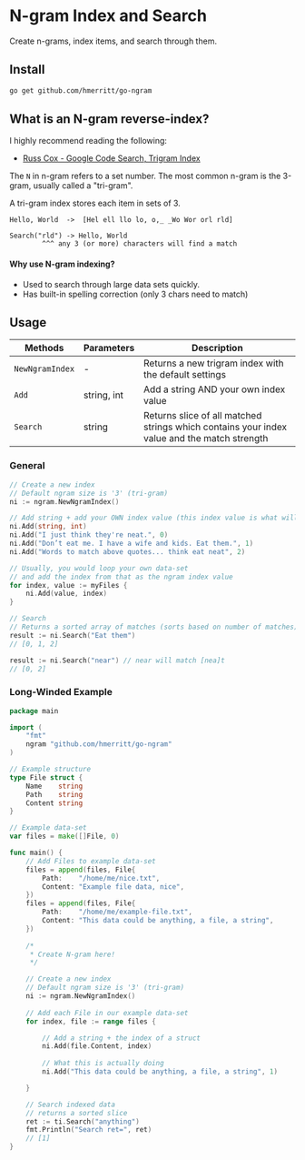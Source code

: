 # N-gram Index and Search
Create n-grams, index items, and search through them.


## Install
```bash
go get github.com/hmerritt/go-ngram
```


## What is an N-gram reverse-index?
I highly recommend reading the following:
- [Russ Cox - Google Code Search, Trigram Index](https://swtch.com/~rsc/regexp/regexp4.html)

The `N` in n-gram refers to a set number. The most common n-gram is the 3-gram, usually called a "tri-gram".

A tri-gram index stores each item in sets of 3.

```
Hello, World  ->  [Hel ell llo lo, o,_ _Wo Wor orl rld]

Search("rld") -> Hello, World
        ^^^ any 3 (or more) characters will find a match
```

#### Why use N-gram indexing?
- Used to search through large data sets quickly.
- Has built-in spelling correction (only 3 chars need to match)


## Usage

| Methods         | Parameters  | Description                                                                                 |
| ------------- | ---------- | ------------------------------------------------------------------------------- |
| `NewNgramIndex` | -           | Returns a new trigram index with the default settings                                       |
| `Add`           | string, int | Add a string AND your own index value                                                       |
| `Search`        | string      | Returns slice of all matched strings which contains your index value and the match strength | 

### General
```go
// Create a new index
// Default ngram size is '3' (tri-gram)
ni := ngram.NewNgramIndex()

// Add string + add your OWN index value (this index value is what will be returned when a search matches)
ni.Add(string, int)
ni.Add("I just think they're neat.", 0)
ni.Add("Don’t eat me. I have a wife and kids. Eat them.", 1)
ni.Add("Words to match above quotes... think eat neat", 2)

// Usually, you would loop your own data-set 
// and add the index from that as the ngram index value
for index, value := myFiles {
	ni.Add(value, index)
}

// Search
// Returns a sorted array of matches (sorts based on number of matches)
result := ni.Search("Eat them")
// [0, 1, 2]

result := ni.Search("near") // near will match [nea]t
// [0, 2]
```

### Long-Winded Example
```go
package main

import (
	"fmt"
	ngram "github.com/hmerritt/go-ngram"
)

// Example structure
type File struct {
	Name    string
	Path    string
	Content string
}

// Example data-set
var files = make([]File, 0)

func main() {
	// Add Files to example data-set
	files = append(files, File{
		Path:    "/home/me/nice.txt",
		Content: "Example file data, nice",
	})
	files = append(files, File{
		Path:    "/home/me/example-file.txt",
		Content: "This data could be anything, a file, a string",
	})
	
	/*
	 * Create N-gram here!
	 */

	// Create a new index
	// Default ngram size is '3' (tri-gram)
	ni := ngram.NewNgramIndex()
	
	// Add each File in our example data-set
	for index, file := range files {

		// Add a string + the index of a struct
		ni.Add(file.Content, index)
		
		// What this is actually doing
		ni.Add("This data could be anything, a file, a string", 1)

	}

	// Search indexed data
	// returns a sorted slice
	ret := ti.Search("anything")
	fmt.Println("Search ret=", ret)
	// [1]
}
```
